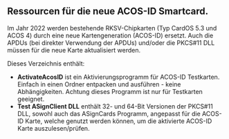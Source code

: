 ## Ressourcen für die neue ACOS-ID Smartcard.
Im Jahr 2022 werden bestehende RKSV-Chipkarten (Typ CardOS 5.3 und ACOS 4) durch eine neue Kartengeneration (ACOS-ID) ersetzt. Auch die APDUs (bei direkter Verwendung der APDUs) und/oder die PKCS#11 DLL müssen für die neue Karte aktualisiert werden. 

Dieses Verzeichnis enthält:

- **ActivateAcosID** ist ein Aktivierungsprogramm für ACOS-ID Testkarten. Einfach in einen Ordner entpacken und ausführen - keine Abhängigkeiten. Achtung dieses Programm ist nur für Testkarten geeignet.
- **Test ASignClient DLL** enthält 32- und 64-Bit Versionen der PKCS#11 DLL, sowohl auch das ASignCards Programm, angepasst für die ACOS-ID Karte, welche genutzt werden können, um die aktivierte ACOS-ID Karte auszulesen/prüfen.
